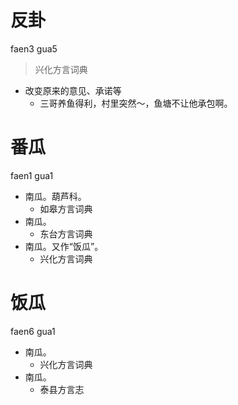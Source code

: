 # 反卦
faen3 gua5
> 兴化方言词典
- 改变原来的意见、承诺等
  - 三哥养鱼得利，村里突然～，鱼塘不让他承包啊。

# 番瓜
faen1 gua1
+ 南瓜。葫芦科。
  * 如皋方言词典
+ 南瓜。
  * 东台方言词典
+ 南瓜。又作“饭瓜”。
  * 兴化方言词典

# 饭瓜
faen6 gua1
+ 南瓜。
  * 兴化方言词典
+ 南瓜。
  * 泰县方言志
